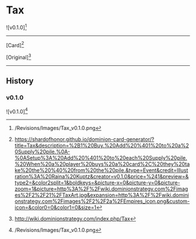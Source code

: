 # Tax

![v0.1.0][^v0.1.0]

---

[Card][^Card]

[Original][^Original]

---

## History

### v0.1.0

![v0.1.0][^v0.1.0]

[^v0.1.0]: /Revisions/Images/Tax_v0.1.0.png
[^Card]: https://shardofhonor.github.io/dominion-card-generator/?title=Tax&description=%2B1%20Buy.%20Add%20%401%20to%20a%20Supply%20pile.%0A-%0ASetup%3A%20Add%20%401%20to%20each%20Supply%20pile.%20When%20a%20player%20buys%20a%20card%2C%20they%20take%20the%20%40%20from%20the%20pile.&type=Event&credit=Illustration%3A%20Raina%20Kuptz&creator=v0.1.0&price=%241&preview=&type2=&color2split=1&boldkeys=&picture-x=0&picture-y=0&picture-zoom=1&picture=http%3A%2F%2Fwiki.dominionstrategy.com%2Fimages%2F2%2F21%2FTaxArt.jpg&expansion=http%3A%2F%2Fwiki.dominionstrategy.com%2Fimages%2F2%2F2a%2FEmpires_icon.png&custom-icon=&color0=0&color1=0&size=1
[^Original]: http://wiki.dominionstrategy.com/index.php/Tax
